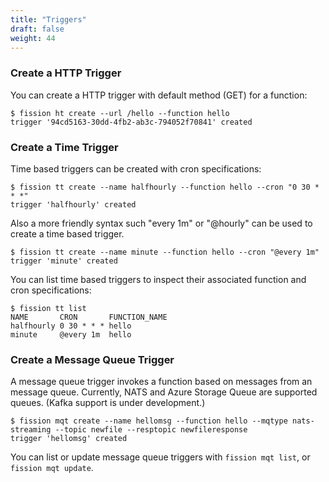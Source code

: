 ```yaml
---
title: "Triggers"
draft: false
weight: 44
---
```


### Create a HTTP Trigger

You can create a HTTP trigger with default method (GET) for a function:

```
$ fission ht create --url /hello --function hello
trigger '94cd5163-30dd-4fb2-ab3c-794052f70841' created
```

### Create a Time Trigger

Time based triggers can be created with cron specifications: 

```
$ fission tt create --name halfhourly --function hello --cron "0 30 * * *"
trigger 'halfhourly' created
```

Also a more friendly syntax such "every 1m" or "@hourly" can be used to create a time based trigger.

```
$ fission tt create --name minute --function hello --cron "@every 1m"
trigger 'minute' created
```

You can list time based triggers to inspect their associated function and cron specifications:

```
$ fission tt list
NAME       CRON       FUNCTION_NAME
halfhourly 0 30 * * * hello
minute     @every 1m  hello
```

### Create a Message Queue Trigger

A message queue trigger invokes a function based on messages from an
message queue.  Currently, NATS and Azure Storage Queue are supported
queues.  (Kafka support is under development.)

```
$ fission mqt create --name hellomsg --function hello --mqtype nats-streaming --topic newfile --resptopic newfileresponse 
trigger 'hellomsg' created
```

You can list or update message queue triggers with `fission mqt list`,
or `fission mqt update`.
